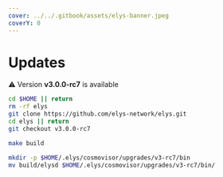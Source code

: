 ```yaml
---
cover: ../../.gitbook/assets/elys-banner.jpeg
coverY: 0
---
```


# Updates

⚠️ Version **v3.0.0-rc7** is available

```bash
cd $HOME || return
rm -rf elys
git clone https://github.com/elys-network/elys.git
cd elys || return
git checkout v3.0.0-rc7

make build

mkdir -p $HOME/.elys/cosmovisor/upgrades/v3-rc7/bin
mv build/elysd $HOME/.elys/cosmovisor/upgrades/v3-rc7/bin/
```
